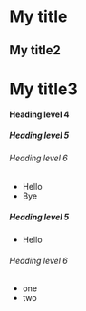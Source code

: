# My title
## My title2
# My title3
#### Heading level 4
##### Heading level 5
###### Heading level 6


- Hello
- Bye
##### Heading level 5
- Hello

###### Heading level 6
* one
* two
